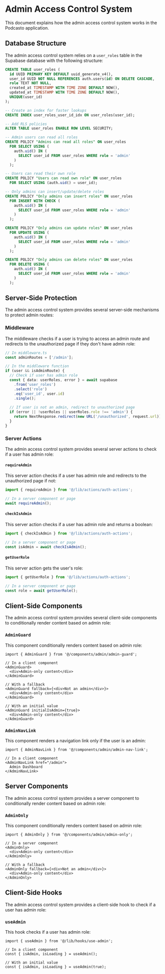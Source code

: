 # Admin Access Control System

This document explains how the admin access control system works in the Podcasto application.

## Database Structure

The admin access control system relies on a `user_roles` table in the Supabase database with the following structure:

```sql
CREATE TABLE user_roles (
  id UUID PRIMARY KEY DEFAULT uuid_generate_v4(),
  user_id UUID NOT NULL REFERENCES auth.users(id) ON DELETE CASCADE,
  role TEXT NOT NULL,
  created_at TIMESTAMP WITH TIME ZONE DEFAULT NOW(),
  updated_at TIMESTAMP WITH TIME ZONE DEFAULT NOW(),
  UNIQUE(user_id)
);

-- Create an index for faster lookups
CREATE INDEX user_roles_user_id_idx ON user_roles(user_id);

-- Add RLS policies
ALTER TABLE user_roles ENABLE ROW LEVEL SECURITY;

-- Admin users can read all roles
CREATE POLICY "Admins can read all roles" ON user_roles
  FOR SELECT USING (
    auth.uid() IN (
      SELECT user_id FROM user_roles WHERE role = 'admin'
    )
  );

-- Users can read their own role
CREATE POLICY "Users can read own role" ON user_roles
  FOR SELECT USING (auth.uid() = user_id);

-- Only admins can insert/update/delete roles
CREATE POLICY "Only admins can insert roles" ON user_roles
  FOR INSERT WITH CHECK (
    auth.uid() IN (
      SELECT user_id FROM user_roles WHERE role = 'admin'
    )
  );

CREATE POLICY "Only admins can update roles" ON user_roles
  FOR UPDATE USING (
    auth.uid() IN (
      SELECT user_id FROM user_roles WHERE role = 'admin'
    )
  );

CREATE POLICY "Only admins can delete roles" ON user_roles
  FOR DELETE USING (
    auth.uid() IN (
      SELECT user_id FROM user_roles WHERE role = 'admin'
    )
  );
```

## Server-Side Protection

The admin access control system provides several server-side mechanisms to protect admin routes:

### Middleware

The middleware checks if a user is trying to access an admin route and redirects to the unauthorized page if they don't have admin role:

```typescript
// In middleware.ts
const adminRoutes = ['/admin'];

// In the middleware function
if (user && isAdminRoute) {
  // Check if user has admin role
  const { data: userRoles, error } = await supabase
    .from('user_roles')
    .select('role')
    .eq('user_id', user.id)
    .single();
  
  // If user is not an admin, redirect to unauthorized page
  if (error || !userRoles || userRoles.role !== 'admin') {
    return NextResponse.redirect(new URL('/unauthorized', request.url));
  }
}
```

### Server Actions

The admin access control system provides several server actions to check if a user has admin role:

#### `requireAdmin`

This server action checks if a user has admin role and redirects to the unauthorized page if not:

```typescript
import { requireAdmin } from '@/lib/actions/auth-actions';

// In a server component or page
await requireAdmin();
```

#### `checkIsAdmin`

This server action checks if a user has admin role and returns a boolean:

```typescript
import { checkIsAdmin } from '@/lib/actions/auth-actions';

// In a server component or page
const isAdmin = await checkIsAdmin();
```

#### `getUserRole`

This server action gets the user's role:

```typescript
import { getUserRole } from '@/lib/actions/auth-actions';

// In a server component or page
const role = await getUserRole();
```

## Client-Side Components

The admin access control system provides several client-side components to conditionally render content based on admin role:

### `AdminGuard`

This component conditionally renders content based on admin role:

```tsx
import { AdminGuard } from '@/components/admin/admin-guard';

// In a client component
<AdminGuard>
  <div>Admin-only content</div>
</AdminGuard>

// With a fallback
<AdminGuard fallback={<div>Not an admin</div>}>
  <div>Admin-only content</div>
</AdminGuard>

// With an initial value
<AdminGuard initialIsAdmin={true}>
  <div>Admin-only content</div>
</AdminGuard>
```

### `AdminNavLink`

This component renders a navigation link only if the user is an admin:

```tsx
import { AdminNavLink } from '@/components/admin/admin-nav-link';

// In a client component
<AdminNavLink href="/admin">
  Admin Dashboard
</AdminNavLink>
```

## Server Components

The admin access control system provides a server component to conditionally render content based on admin role:

### `AdminOnly`

This component conditionally renders content based on admin role:

```tsx
import { AdminOnly } from '@/components/admin/admin-only';

// In a server component
<AdminOnly>
  <div>Admin-only content</div>
</AdminOnly>

// With a fallback
<AdminOnly fallback={<div>Not an admin</div>}>
  <div>Admin-only content</div>
</AdminOnly>
```

## Client-Side Hooks

The admin access control system provides a client-side hook to check if a user has admin role:

### `useAdmin`

This hook checks if a user has admin role:

```tsx
import { useAdmin } from '@/lib/hooks/use-admin';

// In a client component
const { isAdmin, isLoading } = useAdmin();

// With an initial value
const { isAdmin, isLoading } = useAdmin(true);
``` 